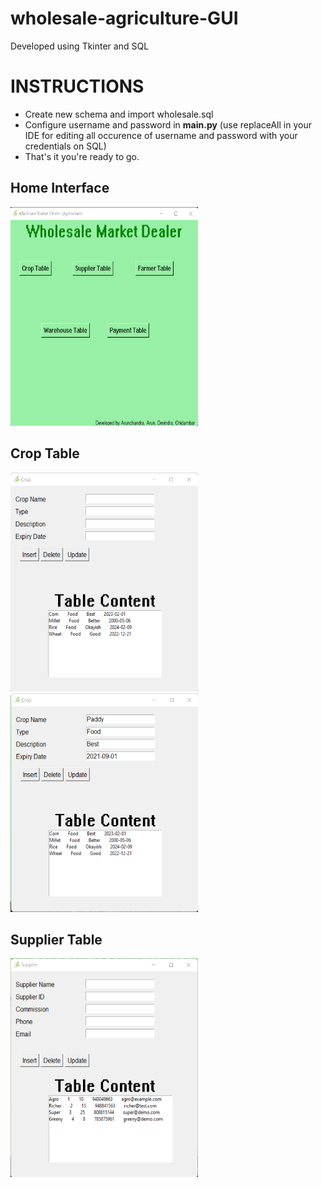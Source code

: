 # wholesale-agriculture-GUI
Developed using Tkinter and SQL

# INSTRUCTIONS
<ul>
  <li> Create new schema and import wholesale.sql </li>
  <li> Configure username and password in <b>main.py</b> (use replaceAll in your IDE for editing all occurence of username and password with your credentials on SQL)</li>
  <li> That's it you're ready to go. </li>
</ul>

## Home Interface
<img src="https://github.com/Hunking9797/wholesale-agriculture-GUI/blob/master/Sample%20Images/1.png" width=300 height=350 />

## Crop Table
<img src="https://github.com/Hunking9797/wholesale-agriculture-GUI/blob/master/Sample%20Images/2.png" width=300 height=350 />
<img src="https://github.com/Hunking9797/wholesale-agriculture-GUI/blob/master/Sample%20Images/3.png" width=300 height=350 />

## Supplier Table
<img src="https://github.com/Hunking9797/wholesale-agriculture-GUI/blob/master/Sample%20Images/5.png" width=300 height=350 />

